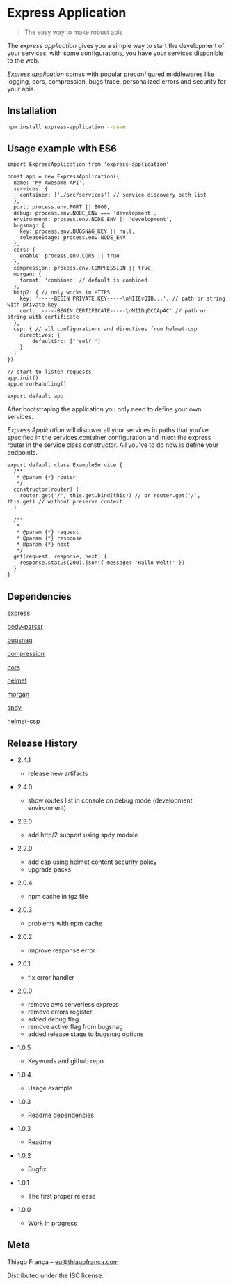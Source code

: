 # Express Application
> The easy way to make robust apis

The *express application* gives you a simple way to start the development of your services,
with some configurations, you have your services disponible to the web.

*Express application* comes with popular preconfigured middlewares like logging, cors,
compression, bugs trace, personalized errors and security for your apis.

## Installation

```sh
npm install express-application --save
```

## Usage example with ES6

```
import ExpressApplication from 'express-application'

const app = new ExpressApplication({
  name: 'My Awesome API',
  services: {
    container: ['./src/services'] // service discovery path list
  },
  port: process.env.PORT || 8000,
  debug: process.env.NODE_ENV === 'development',
  environment: process.env.NODE_ENV || 'development',
  bugsnag: {
    key: process.env.BUGSNAG_KEY || null,
	releaseStage: process.env.NODE_ENV
  },
  cors: {
    enable: process.env.CORS || true
  },
  compression: process.env.COMPRESSION || true,
  morgan: {
	format: 'combined' // default is combined
  },
  http2: { // only works in HTTPS
	key: '-----BEGIN PRIVATE KEY-----\nMIIEvQIB...', // path or string with private key
	cert: '-----BEGIN CERTIFICATE-----\nMIIDqDCCApAC' // path or string with certificate
  },
  csp: { // all configurations and directives from helmet-csp
	directives: {
		defaultSrc: ["'self'"]
	}
  }
})

// start to listen requests
app.init()
app.errorHandling()

export default app
```

After bootstraping the application you only need to define your own services.

*Express Application* will discover all your services in paths that you've specified in the services.container
configuration and inject the express router in the service class constructor. All you've to do now is define your endpoints.

```
export default class ExampleService {
  /**
   * @param {*} router
   */
  constructor(router) {
    router.get('/', this.get.bind(this)) // or router.get('/', this.get) // without preserve context
  }

  /**
   *
   * @param {*} request
   * @param {*} response
   * @param {*} next
   */
  get(request, response, next) {
    response.status(200).json({ message: 'Hallo Welt!' })
  }
}
```

## Dependencies

[express](https://www.npmjs.com/package/express)

[body-parser](https://www.npmjs.com/package/body-parser)

[bugsnag](https://www.npmjs.com/package/bugsnag)

[compression](https://www.npmjs.com/package/compression)

[cors](https://www.npmjs.com/package/cors)

[helmet](https://www.npmjs.com/package/helmet)

[morgan](https://www.npmjs.com/package/morgan)

[spdy](https://www.npmjs.com/package/spdy)

[helmet-csp](https://www.npmjs.com/package/helmet-csp)

## Release History

* 2.4.1
  * release new artifacts

* 2.4.0
  * show routes list in console on debug mode (development environment)

* 2.3.0
  * add http/2 support using spdy module

* 2.2.0
  * add csp using helmet content security policy
  * upgrade packs

* 2.0.4
  * npm cache in tgz file

* 2.0.3
  * problems with npm cache

* 2.0.2
  * improve response error

* 2.0.1
  * fix error handler

* 2.0.0
    * remove aws serverless express
    * remove errors register
    * added debug flag
    * remove active flag from bugsnag
    * added release stage to bugsnag options

* 1.0.5
	* Keywords and github repo
* 1.0.4
	* Usage example
* 1.0.3
	* Readme dependencies
* 1.0.3
	* Readme
* 1.0.2
    * Bugfix
* 1.0.1
    * The first proper release
* 1.0.0
    * Work in progress

## Meta

Thiago França – eu@thiagofranca.com

Distributed under the ISC license.
